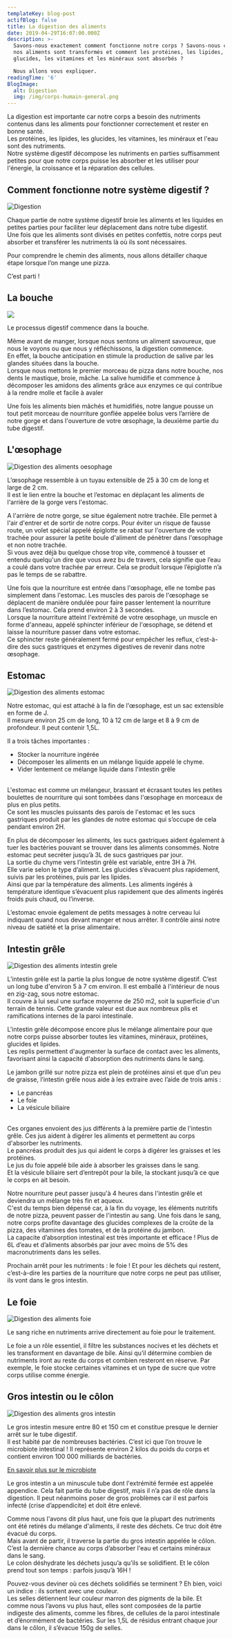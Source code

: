 ```yaml
---
templateKey: blog-post
actifBlog: false
title: La digestion des aliments
date: 2019-04-29T16:07:00.000Z
description: >-
  Savons-nous exactement comment fonctionne notre corps ? Savons-nous comment
  nos aliments sont transformés et comment les protéines, les lipides, les
  glucides, les vitamines et les minéraux sont absorbés ?

  Nous allons vous expliquer. 
readingTime: '6'
BlogImage:
  alt: Digestion
  img: /img/corps-humain-general.png
---
```

La digestion est importante car notre corps a besoin des nutriments contenus dans les aliments pour fonctionner correctement et rester en bonne santé. <br /> Les protéines, les lipides, les glucides, les vitamines, les minéraux et l'eau sont des nutriments. <br /> Notre système digestif décompose les nutriments en parties suffisamment petites pour que notre corps puisse les absorber et les utiliser pour l'énergie, la croissance et la réparation des cellules.

## Comment fonctionne notre système digestif ?

![Digestion](/img/corps-humain-digestion.png "Digestion")

Chaque partie de notre système digestif broie les aliments et les liquides en petites parties pour faciliter leur déplacement dans notre tube digestif. <br /> Une fois que les aliments sont divisés en petites confettis, notre corps peut absorber et transférer les nutriments là où ils sont nécessaires.

Pour comprendre le chemin des aliments, nous allons détailler chaque étape lorsque l’on mange une pizza.

C’est parti !

## La bouche

![](/img/mange-pizza.jpg)

Le processus digestif commence dans la bouche. 

Même avant de manger, lorsque nous sentons un aliment savoureux, que nous le voyons ou que nous y réfléchissons, la digestion commence.<br /> En effet, la bouche anticipation en stimule la production de salive par les glandes situées dans la bouche. <br /> Lorsque nous mettons le premier morceau de pizza dans notre bouche, nos dents le mastique, broie, mâche. La salive humidifie et commence à décomposer les amidons des aliments grâce aux enzymes ce qui contribue à la rendre molle et facile à avaler

Une fois les aliments bien mâchés et humidifiés, notre langue pousse un tout petit morceau de nourriture gonflée appelée bolus vers l’arrière de notre gorge et dans l'ouverture de votre œsophage, la deuxième partie du tube digestif.

## L'œsophage

![Digestion des aliments oesophage](/img/digestion-oesophage.png "Digestion des aliments oesophage")

L’œsophage ressemble à un tuyau extensible de 25 à 30 cm de long et large de 2 cm. <br /> Il est le lien entre la bouche et l’estomac en déplaçant les aliments de l'arrière de la gorge vers l'estomac. 

A l'arrière de notre gorge, se situe également notre trachée. Elle permet à l'air d'entrer et de sortir de notre corps. Pour éviter un risque de fausse route, un volet spécial appelé épiglotte se rabat sur l'ouverture de votre trachée pour assurer la petite boule d'aliment de pénètrer dans l'œsophage et non notre trachée.<br /> Si vous avez déjà bu quelque chose trop vite, commencé à tousser et entendu quelqu'un dire que vous avez bu de travers, cela signifie que l’eau a coulé dans votre trachée par erreur. Cela se produit lorsque l’épiglotte n’a pas le temps de se rabattre.

Une fois que la nourriture est entrée dans l'œsophage, elle ne tombe pas simplement dans l'estomac. Les muscles des parois de l'œsophage se déplacent de manière ondulée pour faire passer lentement la nourriture dans l’estomac. Cela prend environ 2 à 3 secondes. <br /> Lorsque la nourriture atteint l'extrémité de votre œsophage, un muscle en forme d'anneau, appelé sphincter inférieur de l'œsophage, se détend et laisse la nourriture passer dans votre estomac. <br /> Ce sphincter reste généralement fermé pour empêcher les reflux, c’est-à-dire des sucs gastriques et enzymes digestives de revenir dans notre œsophage.

## Estomac

![Digestion des aliments estomac](/img/digestion-estomac.png "Digestion des aliments estomac")

Notre estomac, qui est attaché à la fin de l'œsophage, est un sac extensible en forme de J. <br /> Il mesure environ 25 cm de long, 10 à 12 cm de large et 8 à 9 cm de profondeur. Il peut contenir 1,5L.

Il a trois tâches importantes :

* Stocker la nourriture ingérée
* Décomposer les aliments en un mélange liquide appelé le chyme.
* Vider lentement ce mélange liquide dans l'intestin grêle

<br /> L'estomac est comme un mélangeur, brassant et écrasant toutes les petites boulettes de nourriture qui sont tombées dans l'œsophage en morceaux de plus en plus petits. <br /> Ce sont les muscles puissants des parois de l'estomac et les sucs gastriques produit par les glandes de notre estomac qui s’occupe de cela pendant environ 2H.

En plus de décomposer les aliments, les sucs gastriques aident également à tuer les bactéries pouvant se trouver dans les aliments consommés. Notre estomac peut secréter jusqu’à 3L de sucs gastriques par jour. <br /> La sortie du chyme vers l’intestin grêle est variable, entre 3H à 7H.<br /> Elle varie selon le type d’aliment. Les glucides s’évacuent plus rapidement, suivis par les protéines, puis par les lipides. <br /> Ainsi que par la température des aliments. Les aliments ingérés à température identique s’évacuent plus rapidement que des aliments ingérés froids puis chaud, ou l’inverse.

L’estomac envoie également de petits messages à notre cerveau lui indiquant quand nous devant manger et nous arrêter. Il contrôle ainsi notre niveau de satiété et la prise alimentaire.

## Intestin grêle

![Digestion des aliments intestin grele](/img/digestion-intestin-grele.png "Digestion des aliments intestin grele")

L’intestin grêle est la partie la plus longue de notre système digestif. C’est un long tube d'environ 5 à 7 cm environ. Il est emballé à l'intérieur de nous en zig-zag, sous notre estomac. <br /> Il couvre à lui seul une surface moyenne de 250 m2, soit la superficie d'un terrain de tennis. Cette grande valeur est due aux nombreux plis et ramifications internes de la paroi intestinale.

L'intestin grêle décompose encore plus le mélange alimentaire pour que notre corps puisse absorber toutes les vitamines, minéraux, protéines, glucides et lipides.<br /> Les replis permettent d'augmenter la surface de contact avec les aliments, favorisant ainsi la capacité d'absorption des nutriments dans le sang.

Le jambon grillé sur notre pizza est plein de protéines ainsi et que d’un peu de graisse, l’intestin grêle nous aide à les extraire avec l’aide de trois amis : 

* Le pancréas
* Le foie 
* La vésicule biliaire

<br /> Ces organes envoient des jus différents à la première partie de l'intestin grêle. Ces jus aident à digérer les aliments et permettent au corps d'absorber les nutriments. <br />Le pancréas produit des jus qui aident le corps à digérer les graisses et les protéines. <br /> Le jus du foie appelé bile aide à absorber les graisses dans le sang. <br /> Et la vésicule biliaire sert d’entrepôt pour la bile, la stockant jusqu’à ce que le corps en ait besoin.

Notre nourriture peut passer jusqu'à 4 heures dans l'intestin grêle et deviendra un mélange très fin et aqueux. <br /> C'est du temps bien dépensé car, à la fin du voyage, les éléments nutritifs de notre pizza, peuvent passer de l'intestin au sang. Une fois dans le sang, notre corps profite davantage des glucides complexes de la croûte de la pizza, des vitamines des tomates, et de la protéine du jambon.<br /> La capacite d’absorption intestinal est très importante et efficace ! Plus de 6L d’eau et d’aliments absorbés par jour avec moins de 5% des macronutriments dans les selles. 

Prochain arrêt pour les nutriments : le foie ! Et pour les déchets qui restent, c’est-à-dire les parties de la nourriture que notre corps ne peut pas utiliser, ils vont dans le gros intestin.

## Le foie

![Digestion des aliments foie](/img/digestion-foie.png "Digestion des aliments foie")

Le sang riche en nutriments arrive directement au foie pour le traitement.

Le foie a un rôle essentiel, il filtre les substances nocives et les déchets et les transforment en davantage de bile. Ainsi qu’il détermine combien de nutriments iront au reste du corps et combien resteront en réserve. Par exemple, le foie stocke certaines vitamines et un type de sucre que votre corps utilise comme énergie.

## Gros intestin ou le côlon

![Digestion des aliments gros intestin](/img/digestion-gros-intestin.png "Digestion des aliments gros intestin")

Le gros intestin mesure entre 80 et 150 cm et constitue presque le dernier arrêt sur le tube digestif.
<br /> Il est habité par de nombreuses bactéries. C’est ici que l’on trouve le microbiote intestinal ! Il représente environ 2 kilos du poids du corps et contient environ 100 000 milliards de bactéries.

<a class="button" href="/blog/le-microbiote-intestinal/">En savoir plus sur le microbiote</a>



Le gros intestin a un minuscule tube dont l'extrémité fermée est appelée appendice. Cela fait partie du tube digestif, mais il n’a pas de rôle dans la digestion. Il peut néanmoins poser de gros problèmes car il est parfois infecté (crise d’appendicite) et doit être enlevé.

Comme nous l'avons dit plus haut, une fois que la plupart des nutriments ont été retirés du mélange d'aliments, il reste des déchets.
 Ce truc doit être évacué du corps.
<br /> Mais avant de partir, il traverse la partie du gros intestin appelée le côlon.
 C’est la dernière chance au corps d’absorber l'eau et certains minéraux dans le sang. 
<br /> Le colon déshydrate les déchets jusqu’a qu’ils se solidifient. Et le côlon prend tout son temps : parfois jusqu’à 16H !

Pouvez-vous deviner où ces déchets solidifiés se terminent ? Eh bien, voici un indice : ils sortent avec une couleur.
 <br /> Les selles détiennent leur couleur marron des pigments de la bile. Et comme nous l’avons vu plus haut, elles sont composées de la partie indigeste des aliments, comme les fibres, de cellules de la paroi intestinale et d’énormément de bactéries. Sur les 1,5L de résidus entrant chaque jour dans le côlon, il s’évacue 150g de selles.

